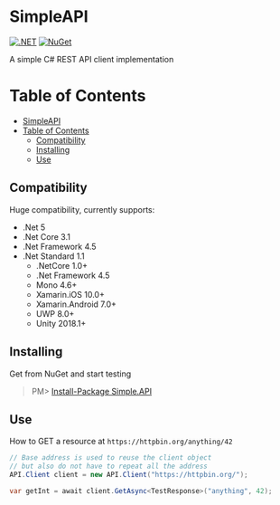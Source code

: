 # SimpleAPI
[![.NET](https://github.com/RafaelEstevamReis/SimpleAPI/actions/workflows/dotnet.yml/badge.svg)](https://github.com/RafaelEstevamReis/SimpleAPI/actions/workflows/dotnet.yml)
[![NuGet](https://buildstats.info/nuget/Simple.API)](https://www.nuget.org/packages/Simple.API)

A simple C# REST API client implementation

# Table of Contents
<!-- TOC -->
- [SimpleAPI](#simpleapi)
- [Table of Contents](#table-of-contents)
  - [Compatibility](#compatibility)
  - [Installing](#installing)
  - [Use](#use)
<!-- /TOC -->

## Compatibility

Huge compatibility, currently supports:
* .Net 5
* .Net Core 3.1
* .Net Framework 4.5
* .Net Standard 1.1
  * .NetCore 1.0+
  * .Net Framework 4.5
  * Mono 4.6+
  * Xamarin.iOS 10.0+
  * Xamarin.Android 7.0+
  * UWP 8.0+
  * Unity 2018.1+

## Installing

Get from NuGet and start testing

> PM> [Install-Package Simple.API](https://www.nuget.org/packages/Simple.API)

## Use

How to GET a resource at `https://httpbin.org/anything/42`
~~~C#
// Base address is used to reuse the client object 
// but also do not have to repeat all the address
API.Client client = new API.Client("https://httpbin.org/");

var getInt = await client.GetAsync<TestResponse>("anything", 42);
~~~


